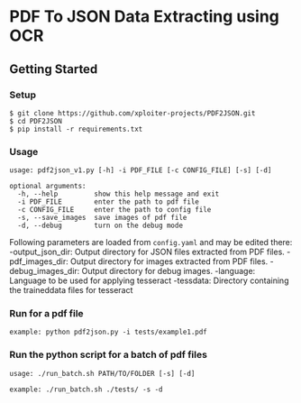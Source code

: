 # PDF To JSON Data Extracting using OCR

## Getting Started

### Setup
```
$ git clone https://github.com/xploiter-projects/PDF2JSON.git
$ cd PDF2JSON
$ pip install -r requirements.txt
```

### Usage
```
usage: pdf2json_v1.py [-h] -i PDF_FILE [-c CONFIG_FILE] [-s] [-d]

optional arguments:
  -h, --help         show this help message and exit
  -i PDF_FILE        enter the path to pdf file
  -c CONFIG_FILE     enter the path to config file
  -s, --save_images  save images of pdf file
  -d, --debug        turn on the debug mode

```

Following parameters are loaded from ```config.yaml``` and may be edited there:
  -output_json_dir:	Output directory for JSON files extracted from PDF files.
  -pdf_images_dir:	Output directory for images extracted from PDF files.
  -debug_images_dir:	Output directory for debug images. 
  -language:		Language to be used for applying tesseract
  -tessdata:		Directory containing the traineddata files for tesseract

### Run for a pdf file

```example: python pdf2json.py -i tests/example1.pdf```

### Run the python script for a batch of pdf files

```
usage: ./run_batch.sh PATH/TO/FOLDER [-s] [-d]
```
```
example: ./run_batch.sh ./tests/ -s -d
```

